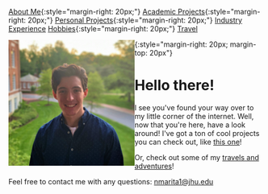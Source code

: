 [About Me](aboutMe/index.md){:style="margin-right: 20px;"}
[Academic Projects](academicProjects/index.md){:style="margin-right: 20px;"}
[Personal Projects](personalProjects/index.md){:style="margin-right: 20px;"}
[Industry Experience](industryExperience/index.md)
[Hobbies](hobbies/index.md){:style="margin-right: 20px;"}
[Travel](travel/index.md)



<img align="left" width="250" height="250" src="pics/Profile.jpg">{:style="margin-right: 20px; margin-top: 20px"}
# Hello there!

I see you've found your way over to my little corner of the internet. Well, now that you're here, have a look around! I've got a ton of cool projects you can check out, like [this one](personalProjects/index.md)!

Or, check out some of my [travels and adventures](travel/index.md)!

Feel free to contact me with any questions: nmarita1@jhu.edu